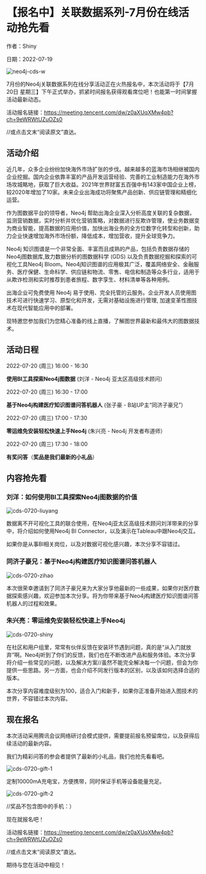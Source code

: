 # 【报名中】关联数据系列-7月份在线活动抢先看

作者：Shiny

日期：2022-07-19

![neo4j-cds-w](event-cds-0720-lastcall/neo4j-cds-w.png)

7月份的Neo4j关联数据系列在线分享活动正在火热报名中，本次活动将于【7月20日 星期三】下午正式举办，抓紧时间报名获得观看席位吧！也能第一时间掌握活动最新动态。

活动报名链接：https://meeting.tencent.com/dw/z0aXUqXMw4pb?ch=9eWRWtUZuOZs0

//或点击文末“阅读原文”直达。

## 活动介绍

近几年，众多企业纷纷加快海外市场扩张的步伐。越来越多的蓝海市场相继被国内企业挖掘。国内企业依靠丰富的产品开发运营经验、完善的工业制造能力在海外市场攻城略地，获取了巨大收益。2021年世界财富五百强中有143家中国企业上榜，较2020年增加了10家。未来企业出海成功将聚焦产品创新、供应链管理和精细化运营。

作为图数据平台的领导者，Neo4j 帮助出海企业深入分析高度关联的复杂数据，监测营销数据，实时分析并优化营销策略，对数据进行反欺诈管理，使业务数据变为商业智能，提高数据的应用价值，加快出海业务的全方位数字化转型和创新，助力企业快速增加海外市场份额，降低成本，增加营收，提升全球竞争力。

Neo4j 知识图谱是一个非常全面、丰富而且成熟的产品，包括负责数据存储的Neo4j图数据库,致力数据分析的图数据科学 (GDS) 以及负责数据挖掘和探索的可视化工具Neo4j Bloom。Neo4j知识图谱的应用极其广泛，覆盖网络安全、金融服务、医疗保健、生命科学、供应链和物流、零售、电信和制造等众多行业，适用于从欺诈检测和实时推荐到患者旅程、数字孪生、材料清单等各种用例。

出海企业可免费使用 Neo4j 易于使用、完全托管的云服务。企业开发人员使用图技术可进行快速学习、原型化和开发，无需对基础设施进行管理, 加速变革性图技术在现代智能应用中的部署。

现特邀您参加我们为您精心准备的线上直播，了解图世界最新和最伟大的图数据技术。

## 活动日程

2022-07-20 (周三) 16:00 - 16:30

**使用BI工具探索Neo4j图数据** (刘洋 - Neo4j 亚太区高级技术顾问）

2022-07-20 (周三) 16:30 - 17:00

**基于Neo4j构建医疗知识图谱问答机器人** (张子豪 - B站UP主“同济子豪兄”）

2022-07-20 (周三) 17:00 - 17:30

**零运维免安装轻松快速上手Neo4j**  (朱兴亮 - Neo4j 开发者布道师）

2022-07-20 (周三) 17:30 - 18:00

**有奖问答**（**奖品是我们最新的小礼品**）

## 内容抢先看

### 刘洋：如何使用BI工具探索Neo4j图数据的价值

![cds-0720-liuyang](event-cds-0720-lastcall/cds-0720-liuyang.png)

数据离不开可视化工具的联合使用，在Neo4j亚太区高级技术顾问刘洋带来的分享中，将介绍如何使用Neo4j BI Connector，以及演示在Tableau中跟Neo4j交互。

如果你是从事BI相关岗位，以及对数据可视化感兴趣，本次分享不容错过。

### 同济子豪兄：基于Neo4j构建医疗知识图谱问答机器人

![cds-0720-zihao](event-cds-0720-lastcall/cds-0720-zihao.png)

本次很荣幸邀请到了同济子豪兄来为大家分享他最新的一些成果，如果你对医疗数据探索感兴趣，欢迎参加本次分享。将为你带来基于Neo4j构建医疗知识图谱问答机器人的过程和效果。

### 朱兴亮：零运维免安装轻松快速上手Neo4j

![cds-0720-shiny](event-cds-0720-lastcall/cds-0720-shiny.png)

在社区和用户组里，常常有伙伴反馈在安装环节遇到问题，真的是“从入门就放弃”啊。Neo4j听到了你们的反馈，我们也在不断改进产品和服务体验。本次分享将介绍一些常见的问题，以及解决方案//虽然不能完全解决每一个问题，但会为你提供一些思路。另一方面，也会介绍不同发行版本的区别，以及该如何选择合适的版本。

本次分享内容难度级别为100，适合入门和新手，如果你正准备开始进入图技术的世界，不容错过本次内容。

## 现在报名

本次活动采用腾讯会议网络研讨会模式提供，需要提前报名预留席位，以及获得后续活动的最新内容。

我们为精彩问答的参会者提供了最新的小礼品，我们也抢先看看吧。

![cds-0720-gift-1](event-cds-0720-lastcall/cds-0720-gift-1.png)

定制10000mA充电宝，方便携带，同时保证手机等设备能量充足。

![cds-0720-gift-2](event-cds-0720-lastcall/cds-0720-gift-2.png)

//奖品不包含图中的手机：）

现在就报名吧！

活动报名链接：https://meeting.tencent.com/dw/z0aXUqXMw4pb?ch=9eWRWtUZuOZs0

//或点击文末“阅读原文”直达。

期待与您在活动中相见！